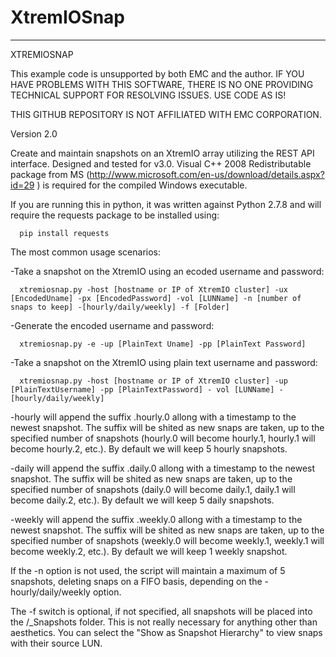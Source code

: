 XtremIOSnap
===========
   ------------------------------------------------------------------------
   XTREMIOSNAP
   
   This example code is unsupported by both EMC and the author.
   IF YOU HAVE PROBLEMS WITH THIS SOFTWARE, THERE IS NO ONE PROVIDING TECHNICAL SUPPORT FOR RESOLVING ISSUES. USE CODE AS IS!
    
   THIS GITHUB REPOSITORY IS NOT AFFILIATED WITH EMC CORPORATION.

   Version 2.0
    
   Create and maintain snapshots on an XtremIO array utilizing the REST API interface.  Designed and tested for v3.0.
   Visual C++ 2008 Redistributable package from MS (http://www.microsoft.com/en-us/download/details.aspx?id=29 ) is required for the compiled Windows executable.
   
   If you are running this in python, it was written against Python 2.7.8 and will require the requests package to be installed using:
   
      pip install requests
    
   The most common usage scenarios:

   -Take a snapshot on the XtremIO using an ecoded username and password:

      xtremiosnap.py -host [hostname or IP of XtremIO cluster] -ux [EncodedUname] -px [EncodedPassword] -vol [LUNName] -n [number of snaps to keep] -[hourly/daily/weekly] -f [Folder]

   -Generate the encoded username and password:

      xtremiosnap.py -e -up [PlainText Uname] -pp [PlainText Password]

   -Take a snapshot on the XtremIO using plain text username and password:

      xtremiosnap.py -host [hostname or IP of XtremIO cluster] -up [PlainTextUsername] -pp [PlainTextPassword] - vol [LUNName] -[hourly/daily/weekly]

   -hourly will append the suffix .hourly.0 allong with a timestamp to the newest snapshot.  The suffix will be shited as new snaps are taken, up to the specified number of snapshots (hourly.0 will become hourly.1, hourly.1 will become hourly.2, etc.).  By default we will keep 5 hourly snapshots.

   -daily will append the suffix .daily.0 allong with a timestamp to the newest snapshot.  The suffix will be shited as new snaps are taken, up to the specified number of snapshots (daily.0 will become daily.1, daily.1 will become daily.2, etc.). By default we will keep 5 daily snapshots.

   -weekly will append the suffix .weekly.0 allong with a timestamp to the newest snapshot.  The suffix will be shited as new snaps are taken, up to the specified number of snapshots (weekly.0 will become weekly.1, weekly.1 will become weekly.2, etc.). By default we will keep 1 weekly snapshot.

   If the -n option is not used, the script will maintain a maximum of 5 snapshots, deleting snaps on a FIFO basis, depending on the -hourly/daily/weekly option.

   The -f switch is optional, if not specified, all snapshots will be placed into the /_Snapshots folder.  This is not really necessary for anything other than aesthetics.  You can select the "Show as Snapshot Hierarchy" to view snaps with their source LUN.

